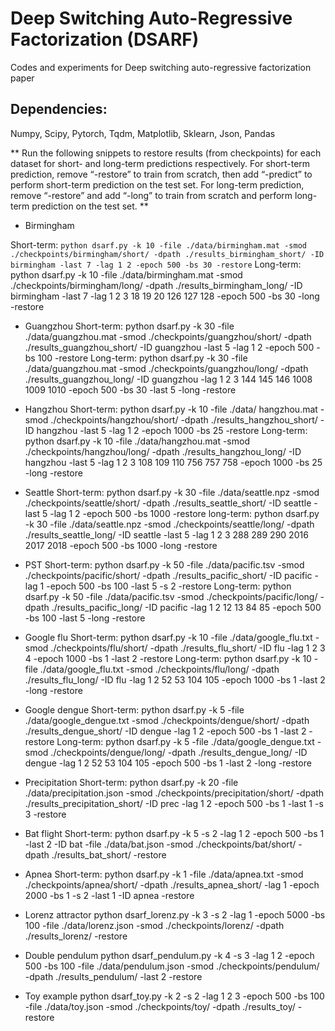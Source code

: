 # Deep Switching Auto-Regressive Factorization (DSARF)

Codes and experiments for Deep switching auto-regressive factorization paper


## Dependencies:
Numpy, Scipy, Pytorch, Tqdm, Matplotlib, Sklearn, Json, Pandas

** Run the following snippets to restore results (from checkpoints) for each dataset for short- and long-term predictions respectively. For short-term prediction,  remove “-restore” to train from scratch, then add “-predict” to perform short-term prediction on the test set. For long-term prediction, remove “-restore” and add “-long” to train from scratch and perform long-term prediction on the test set. **

* Birmingham

Short-term: 
`python dsarf.py -k 10 -file ./data/birmingham.mat -smod ./checkpoints/birmingham/short/ -dpath ./results_birmingham_short/ -ID birmingham -last 7 -lag 1 2 -epoch 500 -bs 30 -restore`
Long-term: python dsarf.py -k 10 -file ./data/birmingham.mat -smod ./checkpoints/birmingham/long/ -dpath ./results_birmingham_long/ -ID birmingham -last 7 -lag 1 2 3 18 19 20 126 127 128 -epoch 500 -bs 30 -long -restore 

* Guangzhou
Short-term: python dsarf.py -k 30 -file ./data/guangzhou.mat -smod ./checkpoints/guangzhou/short/ -dpath ./results_guangzhou_short/ -ID guangzhou -last 5 -lag 1 2 -epoch 500 -bs 100 -restore
Long-term: python dsarf.py -k 30 -file ./data/guangzhou.mat -smod ./checkpoints/guangzhou/long/ -dpath ./results_guangzhou_long/ -ID guangzhou -lag 1 2 3 144 145 146 1008 1009 1010 -epoch 500 -bs 30  -last 5 -long -restore

* Hangzhou 
Short-term: python dsarf.py -k 10 -file ./data/ hangzhou.mat -smod ./checkpoints/hangzhou/short/ -dpath ./results_hangzhou_short/ -ID hangzhou -last 5 -lag 1 2 -epoch 1000 -bs 25 -restore
Long-term: python dsarf.py -k 10 -file ./data/hangzhou.mat -smod ./checkpoints/hangzhou/long/ -dpath ./results_hangzhou_long/ -ID hangzhou -last 5 -lag 1 2 3 108 109 110 756 757 758 -epoch 1000 -bs 25 -long -restore


* Seattle
Short-term: python dsarf.py -k 30 -file ./data/seattle.npz -smod ./checkpoints/seattle/short/ -dpath ./results_seattle_short/ -ID seattle -last 5 -lag 1 2 -epoch 500 -bs 1000 -restore
long-term: python dsarf.py -k 30 -file ./data/seattle.npz -smod ./checkpoints/seattle/long/ -dpath ./results_seattle_long/ -ID seattle -last 5 -lag 1 2 3 288 289 290 2016 2017 2018 -epoch 500 -bs 1000 -long -restore

* PST
Short-term: python dsarf.py -k 50 -file ./data/pacific.tsv -smod ./checkpoints/pacific/short/ -dpath ./results_pacific_short/ -ID pacific -lag 1 -epoch 500 -bs 100 -last 5 -s 2 -restore
Long-term: python dsarf.py -k 50 -file ./data/pacific.tsv -smod ./checkpoints/pacific/long/ -dpath ./results_pacific_long/ -ID pacific -lag 1 2 12 13 84 85 -epoch 500 -bs 100 -last 5 -long -restore

* Google flu
Short-term: python dsarf.py -k 10 -file ./data/google_flu.txt -smod ./checkpoints/flu/short/ -dpath ./results_flu_short/ -ID flu -lag 1 2 3 4 -epoch 1000 -bs 1 -last 2 -restore
Long-term: python dsarf.py -k 10 -file ./data/google_flu.txt -smod ./checkpoints/flu/long/ -dpath ./results_flu_long/ -ID flu -lag 1 2 52 53 104 105 -epoch 1000 -bs 1 -last 2 -long -restore

* Google dengue
Short-term: python dsarf.py -k 5 -file ./data/google_dengue.txt -smod ./checkpoints/dengue/short/ -dpath ./results_dengue_short/ -ID dengue -lag 1 2 -epoch 500 -bs 1 -last 2 -restore
Long-term: python dsarf.py -k 5 -file ./data/google_dengue.txt -smod ./checkpoints/dengue/long/ -dpath ./results_dengue_long/ -ID dengue -lag 1 2 52 53 104 105 -epoch 500 -bs 1 -last 2 -long -restore

* Precipitation
Short-term: python dsarf.py -k 20 -file ./data/precipitation.json -smod ./checkpoints/precipitation/short/ -dpath ./results_precipitation_short/ -ID prec -lag 1 2 -epoch 500 -bs 1 -last 1 -s 3 -restore


* Bat flight
Short-term: python dsarf.py -k 5 -s 2 -lag 1 2 -epoch 500 -bs 1 -last 2 -ID bat -file ./data/bat.json -smod ./checkpoints/bat/short/ -dpath ./results_bat_short/ -restore

* Apnea
Short-term: python dsarf.py -k 1 -file ./data/apnea.txt -smod ./checkpoints/apnea/short/ -dpath ./results_apnea_short/ -lag 1 -epoch 2000 -bs 1 -s 2 -last 1 -ID apnea -restore



* Lorenz attractor
python dsarf_lorenz.py -k 3 -s 2 -lag 1 -epoch 5000 -bs 100 -file ./data/lorenz.json -smod ./checkpoints/lorenz/ -dpath ./results_lorenz/ -restore

* Double pendulum
python dsarf_pendulum.py -k 4 -s 3 -lag 1 2 -epoch 500 -bs 100 -file ./data/pendulum.json -smod ./checkpoints/pendulum/ -dpath ./results_pendulum/ -last 2 -restore

* Toy example
python dsarf_toy.py -k 2 -s 2 -lag 1 2 3 -epoch 500 -bs 100 -file ./data/toy.json -smod ./checkpoints/toy/ -dpath ./results_toy/ -restore

